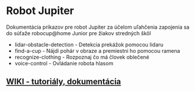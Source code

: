 # Robot Jupiter
Dokumentácia príkazov pre robot Jupiter za účelom uľahčenia zapojenia sa do súťaže robocup@home Junior pre žiakov stredných škôl

* lidar-obstacle-detection  - Detekcia prekážok pomocou lidaru
* find-a-cup    - Nájdi pohár v obraze a premiestni ho pomocou ramena
* recognize-clothing    - Rozpoznaj čo má človek oblečené
* voice-control - Ovládanie robota hlasom

## [WIKI - tutoriály, dokumentácia](https://github.com/Robotics-DAI-FMFI-UK/jupiter/wiki "WIKI - tutoriály, dokumentácia")